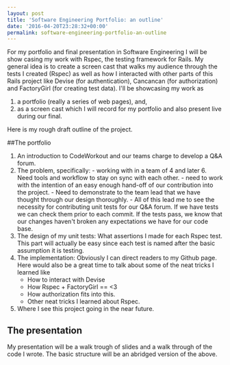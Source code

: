 ```yaml
---
layout: post
title: 'Software Engineering Portfolio: an outline'
date: '2016-04-20T23:28:32+00:00'
permalink: software-engineering-portfolio-an-outline
---
```

For my portfolio and final presentation in Software Engineering I will be show casing my work with Rspec, the testing framework for Rails. My general idea is to create a screen cast that walks my audience through the tests I created (Rspec) as well as how I interacted with other parts of this Rails project like Devise (for authentication), Cancancan (for authorization) and FactoryGirl (for creating test data). I'll be showcasing my work as

 1. a portfolio (really a series of web pages), and,
 2. as a screen cast which I will record for my portfolio and also present live during our final.

Here is my rough draft outline of the project.

##The portfolio

 1. An introduction to CodeWorkout and our teams charge to develop a Q&A forum.
 2. The problem, specifically:
        - working with in a team of 4 and later 6. Need tools and workflow to stay on sync with each other.
        - need to work with the intention of an easy enough hand-off of our contribution into the project.
        - Need to demonstrate to the team lead that we have thought through our design thoroughly.
        - All of this lead me to see the necessity for contributing unit tests for our Q&A forum. If we have tests we can check them prior to each commit. If the tests pass, we know that our changes haven't broken any expectations we have for our code base.
 3. The design of my unit tests: What assertions I made for each Rspec test. This part will actually be easy since each test is named after the basic assumption it is testing.
 4. The implementation: Obviously I can direct readers to my Github page. Here would also be a great time to talk about some of the neat tricks I learned like
       - How to interact with Devise
       - How Rspec + FactoryGirl == <3
       - How authorization fits into this.
       - Other neat tricks I learned about Rspec.
 5. Where I see this project going in the near future.


## The presentation
My presentation will be a walk trough of slides and a walk through of the code I wrote. The basic structure will be an abridged version of the above.
